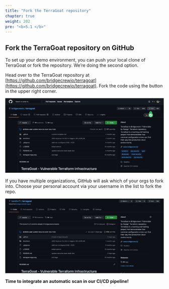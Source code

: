 ```yaml
---
title: "Fork the TerraGoat repository"
chapter: true
weight: 202
pre: "<b>5.1 </b>"
---
```


## Fork the TerraGoat repository on GitHub

To set up your demo environment, you can push your local clone of TerraGoat or fork the repository. We’re doing the second option.

Head over to the TerraGoat repository at [https://github.com/bridgecrewio/terragoat](https://github.com/bridgecrewio/terragoat). Fork the code using the button in the upper right corner.

![Fork the TerraGoat repo](images/terragoat_repo.png "Fork the TerraGoat repo")

If you have multiple organizations, GitHub will ask which of your orgs to fork into. Choose your personal account via your username in the list to fork the repo.

![Your own TerraGoat repo](images/terragoat_repo2.png "Your own TerraGoat repo")

**Time to integrate an automatic scan in our CI/CD pipeline!**
